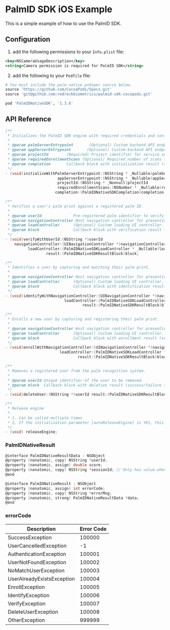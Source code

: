 # PalmID SDK iOS Example

This is a simple example of how to use the PalmID SDK.

## Configuration

1. add the following permissions to your `Info.plist` file:

```xml
<key>NSCameraUsageDescription</key>
<string>Camera permission is required for PalmID SDK</string>
```

2. add the following to your `Podfile` file:

```ruby
# You must include the palm native podspec source below.
source 'https://github.com/CocoaPods/Specs.git'
source 'git@github.com:redrockbiometrics/palmid-sdk-cocopods.git'

pod 'PalmIDNativeSDK', '1.3.6'
```

## API Reference

```c
/**
 * Initializes the PalmID SDK engine with required credentials and configuration.
 *
 * @param palmServerEntrypoint       (Optional) Custom backend API endpoint URL. Pass `nil` to use the default endpoint.
 * @param appServerEntrypoint       (Optional) Custom backend API endpoint URL. Pass `nil` to use the default endpoint.
 * @param projectId        (Required) Project identifier for service segregation. Must not be `nil`.
 * @param requiredEnrollmentScans (Optional) Required number of scans for enrollment. Pass `nil` if not required.
 * @param completion       Callback block with initialization result (success/failure).
 */
- (void)initializeWithPalmServerEntrypoint:(NSString * _Nullable)palmServerEntrypoint
                       appServerEntrypoint:(NSString * _Nullable)appServerEntrypoint
                       projectId:(NSString * _Nonnull)projectId
                       requiredEnrollmentScans:(NSNumber * _Nullable)requiredEnrollmentScans
                      completion:(PalmIDNativeSDKCompletion)completion;

/**
 * Verifies a user's palm print against a registered palm ID.
 *
 * @param userId              Pre-registered palm identifier to verify against.
 * @param navigationController Host navigation controller for presenting verification UI.
 * @param loadController      (Optional) Custom loading UI controller. Pass `nil` for default UI.
 * @param block               Callback block with verification result (success/failure and metadata).
 */
- (void)verifyWithUserId:(NSString *)userId
    navigationController:(UINavigationController *)navigationController
          loadController:(PalmIDNativeSDKLoadController * _Nullable)loadController
                  result:(PalmIDNativeSDKResultBlock)block;

/**
 * Identifies a user by capturing and matching their palm print.
 *
 * @param navigationController Host navigation controller for presenting capture UI.
 * @param loadController      (Optional) Custom loading UI controller. Pass `nil` for default UI.
 * @param block               Callback block with identification result (matched palm ID or error).
 */
- (void)identifyWithNavigationController:(UINavigationController *)navigationController
                          loadController:(PalmIDNativeSDKLoadController * _Nullable)loadController
                                  result:(PalmIDNativeSDKResultBlock)block;

/**
 * Enrolls a new user by capturing and registering their palm print.
 *
 * @param navigationController Host navigation controller for presenting enrollment UI.
 * @param loadController      (Optional) Custom loading UI controller. Pass `nil` for default UI.
 * @param block               Callback block with enrollment result (success/failure status).
 */
- (void)enrollWithNavigationController:(UINavigationController *)navigationController
                        loadController:(PalmIDNativeSDKLoadController * _Nullable)loadController
                                result:(PalmIDNativeSDKResultBlock)block;

/**
 * Removes a registered user from the palm recognition system.
 *
 * @param userId Unique identifier of the user to be removed.
 * @param block  Callback block with deletion result (success/failure status).
 */
- (void)deleteUser:(NSString *)userId result:(PalmIDNativeSDKResultBlock)block;

/**
 * Release engine
 *
 * 1. Can be called multiple times
 * 2. If the initialization parameter [autoReleaseEngine] is YES, this method does not need to be called.
 */
- (void) releaseEngine;
```

### PalmIDNativeResult

```c
@interface PalmIDNativeResultData : NSObject
@property (nonatomic, copy) NSString *userId;
@property (nonatomic, assign) double score;
@property (nonatomic, copy) NSString *sessionId; // Only has value when appServerEntrypoint is specified during initialization
@end

@interface PalmIDNativeResult : NSObject
@property (nonatomic, assign) int errorCode;
@property (nonatomic, copy) NSString *errorMsg;
@property (nonatomic, strong) PalmIDNativeResultData *data;
@end
```
### errorCode

| Description | Error Code |
|------------|-------------|
| SuccessException          | 100000  |
| UserCancelledException    | -1      |
| AuthenticationException   | 100001  |
| UserNotFoundException     | 100002  |
| NoMatchUserException      | 100003  |
| UserAlreadyExistsException| 100004  |
| EnrollException           | 100005  |
| IdentifyException         | 100006  |
| VerifyException           | 100007  |
| DeleteUserException       | 100008  |
| OtherException            | 999999  |